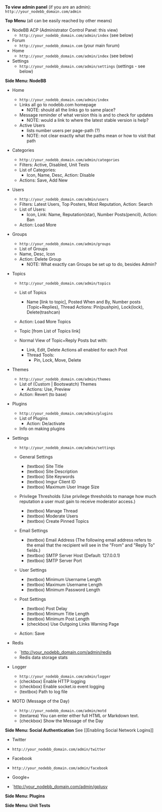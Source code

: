 **To view admin panel** (if you are an admin): `http://your_nodebb_domain.com/admin`

**Top Menu** (all can be easily reached by other means)
  * NodeBB ACP (Administrator Control Panel: this view)
    * `http://your_nodebb_domain.com/admin/index` (see below)
  * Forum
    * `http://your_nodebb_domain.com` (your main forum)
  * Home
    * `http://your_nodebb_domain.com/admin/index` (see below)
  * Settings
    * `http://your_nodebb_domain.com/admin/settings` (settings - see below)

**Side Menu: NodeBB**
  * Home
    * `http://your_nodebb_domain.com/admin/index`
    * Links all go to nodebb.com homepage
      * NOTE: should all the links go to same place? 
    * Message reminder of what version this is and to check for updates
      * NOTE: would a link to where the latest stable version is help?
    * Active Users
      * lists number users per page-path (?)
      * NOTE: not clear exactly what the paths mean or how to visit that path


  * Categories
    * `http://your_nodebb_domain.com/admin/categories`
    * Filters: Active, Disabled, Unit Tests
    * List of Categories:
      * Icon, Name, Desc, Action: Disable
    * Actions: Save, Add New

  * Users
    * `http://your_nodebb_domain.com/admin/users`
    * Filters: Latest Users, Top Posters, Most Reputation, Action: Search
    * List of Users:
      * Icon, Link: Name, Reputation(star), Number Posts(pencil), Action: Ban
    * Action: Load More

  * Groups
    * `http://your_nodebb_domain.com/admin/groups`
     * List of Groups
      * Name, Desc, Icon
    * Action: Delete Group
      * NOTE: What exactly can Groups be set up to do, besides Admin?
  
  * Topics
    * `http://your_nodebb_domain.com/admin/topics`
    * List of Topics
      * Name [link to topic], Posted When and By, Number posts (Topic+Replies), Thread Actions: Pin(pushpin), Lock(lock), Delete(trashcan)
    * Action: Load More Topics

    * Topic [from List of Topics link]
    * Normal View of Topic+Reply Posts but with: 
      * Link, Edit, Delete Actions all enabled for each Post
      * Thread Tools:
        * Pin, Lock, Move, Delete

  * Themes
    * `http://your_nodebb_domain.com/admin/themes`
    * List of (Custom | Bootswatch) Themes 
      * Actions: Use, Preview
    * Action: Revert (to base)

  * Plugins
    * `http://your_nodebb_domain.com/admin/plugins`
    * List of Plugins
      * Action: De/activate
    * Info on making plugins

  * Settings
    * `http://your_nodebb_domain.com/admin/settings`

    * General Settings
      * (textbox) Site Title 	
      * (textbox) Site Description 
      * (textbox) Site Keywords 
      * (textbox) Imgur Client ID 
      * (textbox) Maximum User Image Size

    * Privilege Thresholds (Use privilege thresholds to manage how much reputation a user must gain to receive moderator access.)
      * (textbox) Manage Thread
      * (textbox) Moderate Users
      * (textbox) Create Pinned Topics
	
    * Email Settings
      * (textbox) Email Address (The following email address refers to the email that the recipient will see in the "From" and "Reply To" fields.)
      * (textbox) SMTP Server Host (Default: 127.0.0.1)
      * (textbox) SMTP Server Port

    * User Settings
      * (textbox) Minimum Username Length
      * (textbox) Maximum Username Length
      * (textbox) Minimum Password Length

    * Post Settings
      * (textbox) Post Delay
      * (textbox) Minimum Title Length
      * (textbox) Minimum Post Length
      * (checkbox) Use Outgoing Links Warning Page 

    * Action: Save

  * Redis
    * `http://your_nodebb_domain.com/admin/redis
    * Redis data storage stats

  * Logger
    * `http://your_nodebb_domain.com/admin/logger`
    * (checkbox) Enable HTTP logging  
    * (checkbox) Enable socket.io event logging  
    * (textbox) Path to log file

  * MOTD (Message of the Day)
    * `http://your_nodebb_domain.com/admin/motd`
    * (textarea) You can enter either full HTML or Markdown text.
    * (checkbox) Show the Message of the Day

**Side Menu: Social Authentication** See [[Enabling Social Network Logins]]

  * Twitter
  * `http://your_nodebb_domain.com/admin/twitter`

  * Facebook
  * `http://your_nodebb_domain.com/admin/facebook`

  * Google+
  * `http://your_nodebb_domain.com/admin/gplusv

**Side Menu: Plugins**

**Side Menu: Unit Tests**